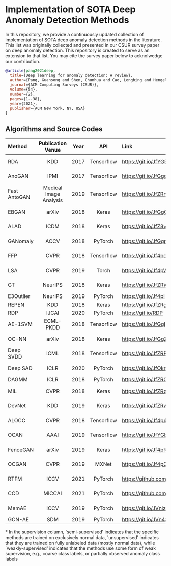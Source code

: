 # Implementation of SOTA Deep Anomaly Detection Methods
In this repository, we provide a continuously updated collection of implementation of SOTA deep anomaly detection methods in the literature. This list was originally collected and presented in our CSUR survey paper on deep anomaly detection. This repository is created to serve as an extension to that list. You may cite the survey paper below to acknolwedge our contribution. 
```bibtex
@article{pang2021deep,
  title={Deep learning for anomaly detection: A review},
  author={Pang, Guansong and Shen, Chunhua and Cao, Longbing and Hengel, Anton Van Den},
  journal={ACM Computing Surveys (CSUR)},
  volume={54},
  number={2},
  pages={1--38},
  year={2021},
  publisher={ACM New York, NY, USA}
}
```

## Algorithms and Source Codes


| Method | Publication Venue | Year | API | Link | Supervision*|Data|
| :----------- | :-----------: | :-----------: | :-----------: | :----------- |:----------- |:----------- |
|RDA|KDD| 2017|	Tensorflow|	https://git.io/JfYG5 | Semi-supervised|Image|
|AnoGAN| IPMI|2017|	Tensorflow|	https://git.io/JfGgc |Semi-supervised|Image|
|Fast AntoGAN|Medical Image Analysis|2019|	Tensorflow|	https://git.io/JfZRn |Semi-supervised|Image|
|EBGAN|arXiv|2018|	Keras|	https://git.io/JfGgG |Semi-supervised|Image|
|ALAD	|ICDM|2018|	Keras|	https://git.io/JfZ8v |Semi-supervised|Image|
|GANomaly|ACCV|2018|	PyTorch|	https://git.io/JfGgn |Semi-supervised|Image|
|FFP|CVPR|2018|Tensorflow|	https://git.io/Jf4pc |Semi-supervised|Video|
|LSA| CVPR|2019|	Torch|	https://git.io/Jf4pW |Semi-supervised|Image|
|GT| NeurIPS|2018|	Keras|	https://git.io/JfZRW |Semi-supervised|Image|
|E3Outlier| NeurIPS|2019|	PyTorch|	https://git.io/Jf4pl |Unsupervised|Image|
|REPEN	|KDD|2018|	Keras|	https://git.io/JfZRg |Unsupervised|Tabular|
|RDP| IJCAI| 2020|PyTorch|	https://git.io/RDP |Unsupervised|Tabular|
|AE-1SVM	|ECML-PKDD|2018|	Tensorflow	|https://git.io/JfGgl |Unsupervised|Tabular|
|OC-NN| arXiv|2018|	Keras|	https://git.io/JfGgZ |Semi-supervised|Image|
|Deep SVDD| ICML|2018|	Tensorflow	|https://git.io/JfZRR |Semi-supervised|Image|
|Deep SAD	|ICLR|2020|	PyTorch	|https://git.io/JfOkr |Weakly-supervised|Image|
|DAGMM	|ICLR|2018|	PyTorch|	https://git.io/JfZR0 |Unsupervised|Image|
|MIL| CVPR|2018|	Keras	|https://git.io/JfZRz |Weakly-supervised|Video|
|DevNet| KDD|2019|	Keras|	https://git.io/JfZRw |Weakly-supervised|Tabular|
|ALOCC	|CVPR|2018|	Tensorflow|	https://git.io/Jf4p4 |Semi-supervised|Image|
|OCAN	|AAAI|2019|	Tensorflow|	https://git.io/JfYGb |Semi-supervised|Sequential data|
|FenceGAN|arXiv|2019|	Keras|	https://git.io/Jf4pR |Semi-supervised|Image&Tabular|
|OCGAN|CVPR|2019|	MXNet|	https://git.io/Jf4p0 |Semi-supervised|Image|
|RTFM|ICCV|2021|PyTorch|https://github.com/tianyu0207/RTFM| Weakly-supervised|Video|
|CCD|MICCAI|2021|PyTorch|https://github.com/tianyu0207/CCD|Semi-supervised|Image|
|MemAE|ICCV|2019|PyTorch|https://git.io/JVnlz|Semi-supervised|Image&Video|
|GCN-AE|SDM|2019|PyTorch|https://git.io/JVn43|Unsupervised|Graph|


\* In the supervision column, 'semi-supervised' indicates that the specific methods are trained on exclusively normal data, 'unsupervised' indicates that they are trained on fully unlabeled data (mostly normal data), while `weakly-supervised' indicates that the methods use some form of weak supervision, e.g., coarse class labels, or partially observed anomaly class labels

